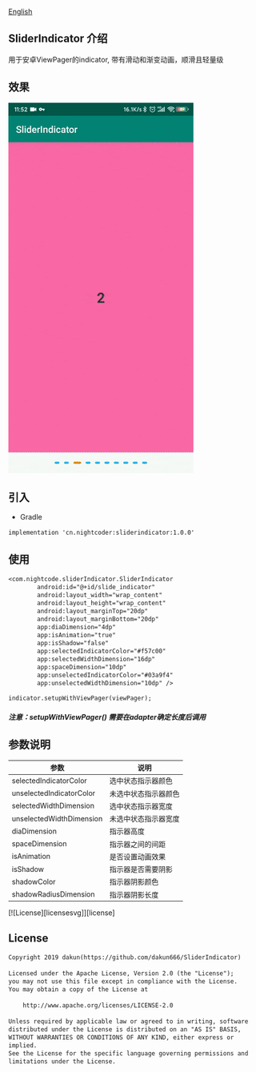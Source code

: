[English](README.md)

## SliderIndicator 介绍
用于安卓ViewPager的indicator, 带有滑动和渐变动画，顺滑且轻量级

## 效果

<img src="demo.gif">

## 引入

* Gradle 
```
implementation 'cn.nightcoder:sliderindicator:1.0.0'
```

## 使用

```
<com.nightcode.sliderIndicator.SliderIndicator
        android:id="@+id/slide_indicator"
        android:layout_width="wrap_content"
        android:layout_height="wrap_content"
        android:layout_marginTop="20dp"
        android:layout_marginBottom="20dp"
        app:diaDimension="4dp"
        app:isAnimation="true"
        app:isShadow="false"
        app:selectedIndicatorColor="#f57c00"
        app:selectedWidthDimension="16dp"
        app:spaceDimension="10dp"
        app:unselectedIndicatorColor="#03a9f4"
        app:unselectedWidthDimension="10dp" />
```

```
indicator.setupWithViewPager(viewPager);
```
##### 注意：setupWithViewPager() 需要在adapter确定长度后调用

## 参数说明

参数 | 说明
  --- | ---
selectedIndicatorColor | 选中状态指示器颜色
unselectedIndicatorColor | 未选中状态指示器颜色
selectedWidthDimension | 选中状态指示器宽度
unselectedWidthDimension | 未选中状态指示器宽度
diaDimension | 指示器高度
spaceDimension | 指示器之间的间距
isAnimation | 是否设置动画效果
isShadow | 指示器是否需要阴影
shadowColor | 指示器阴影颜色
shadowRadiusDimension | 指示器阴影长度

[![License][licensesvg]][license]
## License 
```
Copyright 2019 dakun(https://github.com/dakun666/SliderIndicator)

Licensed under the Apache License, Version 2.0 (the "License");
you may not use this file except in compliance with the License.
You may obtain a copy of the License at

    http://www.apache.org/licenses/LICENSE-2.0

Unless required by applicable law or agreed to in writing, software
distributed under the License is distributed on an "AS IS" BASIS,
WITHOUT WARRANTIES OR CONDITIONS OF ANY KIND, either express or implied.
See the License for the specific language governing permissions and
limitations under the License.
```